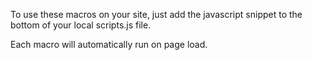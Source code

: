 To use these macros on your site, just add the javascript snippet to the bottom of your local scripts.js file.

Each macro will automatically run on page load.
